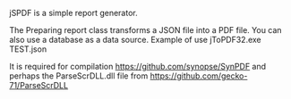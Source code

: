 jSPDF is a simple report generator. 

The Preparing report class transforms a JSON file into a PDF file.
You can also use a database as a data source.
Example of use
jToPDF32.exe TEST.json

It is required for compilation https://github.com/synopse/SynPDF and
perhaps the ParseScrDLL.dll file from https://github.com/gecko-71/ParseScrDLL
